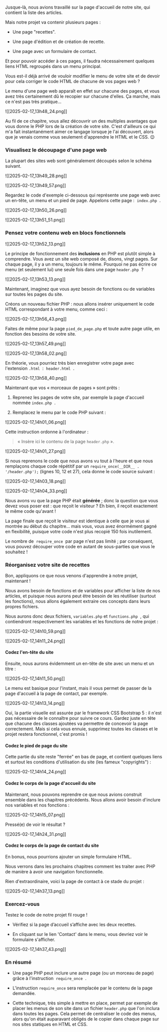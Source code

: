 
Jusque-là, nous avions travaillé sur la page d'accueil de notre site, qui contient la liste des articles.

Mais notre projet va contenir plusieurs pages :

- Une page "recettes".
    
- Une page d'édition et de création de recette.
    
- Une page avec un formulaire de contact.
    

Et pour pouvoir accéder à ces pages, il faudra nécessairement quelques liens HTML regroupés dans un menu principal.

Vous est-il déjà arrivé de vouloir modifier le menu de votre site et de devoir pour cela corriger le code HTML de chacune de vos pages web ?

Le menu d'une page web apparaît en effet sur chacune des pages, et vous avez très certainement dû le recopier sur chacune d'elles. Ça marche, mais ce n'est pas très pratique…

![[2025-02-17_13h48_24.png]]

Au fil de ce chapitre, vous allez découvrir un des multiples avantages que vous donne le PHP lors de la création de votre site. C'est d'ailleurs ce qui m'a fait instantanément aimer ce langage lorsque je l'ai découvert, alors que je venais comme vous seulement d'apprendre le HTML et le CSS. 😉

### Visualisez le découpage d'une page web

La plupart des sites web sont généralement découpés selon le schéma suivant.

![[2025-02-17_13h49_28.png]]

![[2025-02-17_13h49_57.png]]

Regardez le code d'exemple ci-dessous qui représente une page web avec un en-tête, un menu et un pied de page. Appelons cette page :  `index.php`  .

![[2025-02-17_13h50_26.png]]

![[2025-02-17_13h51_51.png]]

### Pensez votre contenu web en blocs fonctionnels

![[2025-02-17_13h52_13.png]]

Le principe de fonctionnement des **inclusions** en PHP est plutôt simple à comprendre. Vous avez un site web composé de, disons, vingt pages. Sur chaque page, il y a un menu, toujours le même. Pourquoi ne pas écrire ce menu (et seulement lui) une seule fois dans une page `header.php`  ?

![[2025-02-17_13h53_13.png]]

Maintenant, imaginez que vous ayez besoin de fonctions ou de variables sur toutes les pages du site.

Créons un nouveau fichier PHP : nous allons insérer uniquement le code HTML correspondant à votre menu, comme ceci :

![[2025-02-17_13h56_43.png]]

Faites de même pour la page `pied_de_page.php` et toute autre page utile, en fonction des besoins de votre site.

![[2025-02-17_13h57_49.png]]

![[2025-02-17_13h58_02.png]]

En théorie, vous pourriez très bien enregistrer votre page avec l'extension `.html`  :  `header.html`  .

![[2025-02-17_13h58_40.png]]

Maintenant que vos « morceaux de pages » sont prêts :

1. Reprenez les pages de votre site, par exemple la page d'accueil nommée `index.php`  .
    
2. Remplacez le menu par le code PHP suivant :

![[2025-02-17_14h01_06.png]]

Cette instruction ordonne à l'ordinateur :

> « Insère ici le contenu de la page `header.php` ».

![[2025-02-17_14h01_27.png]]

Si nous reprenons le code que nous avons vu tout à l'heure et que nous remplaçons chaque code répétitif par un `require_once(__DIR__ . '/header.php');` (lignes 10, 12 et 27), cela donne le code source suivant :

![[2025-02-17_14h03_18.png]]

![[2025-02-17_14h04_33.png]]

Nous avons vu que la page PHP était **générée** ; donc la question que vous devez vous poser est : que reçoit le visiteur ? Eh bien, il reçoit exactement le même code qu'avant !

La page finale que reçoit le visiteur est identique à celle que je vous ai montrée au début du chapitre… mais vous, vous avez énormément gagné en flexibilité, puisque votre code n'est plus recopié 150 fois inutilement.

Le nombre de  `require_once`  par page n'est pas limité ; par conséquent, vous pouvez découper votre code en autant de sous-parties que vous le souhaitez !

### Réorganisez votre site de recettes

Bon, appliquons ce que nous venons d'apprendre à notre projet, maintenant !

Nous avons besoin de fonctions et de variables pour afficher la liste de nos articles, et puisque nous aurons peut être besoin de les réutiliser (surtout les fonctions), nous allons également extraire ces concepts dans leurs propres fichiers.

Nous aurons donc deux fichiers, `variables.php` et `functions.php`  , qui contiendront respectivement les variables et les fonctions de notre projet :

![[2025-02-17_14h10_59.png]]

![[2025-02-17_14h11_24.png]]

#### Codez l'en-tête du site

Ensuite, nous aurons évidemment un en-tête de site avec un menu et un titre :

![[2025-02-17_14h11_50.png]]

Le menu est basique pour l'instant, mais il vous permet de passer de la page d'accueil à la page de contact, par exemple.

![[2025-02-17_14h13_14.png]]

Oui, la partie visuelle est assurée par le framework CSS Bootstrap 5 : il n'est pas nécessaire de le connaître pour suivre ce cours. Gardez juste en tête que chacune des classes ajoutées va permettre de concevoir la page correctement. Mais si cela vous ennuie, supprimez toutes les classes et le projet restera fonctionnel, c'est promis !

#### Codez le pied de page du site

Cette partie du site reste "ferrée" en bas de page, et contient quelques liens et surtout les conditions d'utilisation du site (les fameux "copyrights") :

![[2025-02-17_14h14_24.png]]

#### Codez le corps de la page d'accueil du site

Maintenant, nous pouvons reprendre ce que nous avions construit ensemble dans les chapitres précédents. Nous allons avoir besoin d'inclure nos variables et nos fonctions :

![[2025-02-17_14h15_07.png]]

Pressé(e) de voir le résultat ?

![[2025-02-17_14h24_31.png]]


#### Codez le corps de la page de contact du site

En bonus, nous pourrions ajouter un simple formulaire HTML.

Nous verrons dans les prochains chapitres comment les traiter avec PHP de manière à avoir une navigation fonctionnelle.

Rien d'extraordinaire, voici la page de contact à ce stade du projet :

![[2025-02-17_14h37_13.png]]

### **Exercez-vous**

Testez le code de notre projet fil rouge !

- Vérifiez si la page d’accueil s’affiche avec les deux recettes.
    
- En cliquant sur le lien 'Contact' dans le menu, vous devriez voir le formulaire s'afficher.

![[2025-02-17_14h37_43.png]]

### En résumé

- Une page PHP peut inclure une autre page (ou un morceau de page) grâce à l'instruction  `require_once`  .
    
- L'instruction `require_once` sera remplacée par le contenu de la page demandée.
    
- Cette technique, très simple à mettre en place, permet par exemple de placer les menus de son site dans un fichier `header.php` que l'on inclura dans toutes les pages. Cela permet de centraliser le code des menus, alors qu'on était auparavant obligés de le copier dans chaque page sur nos sites statiques en HTML et CSS.